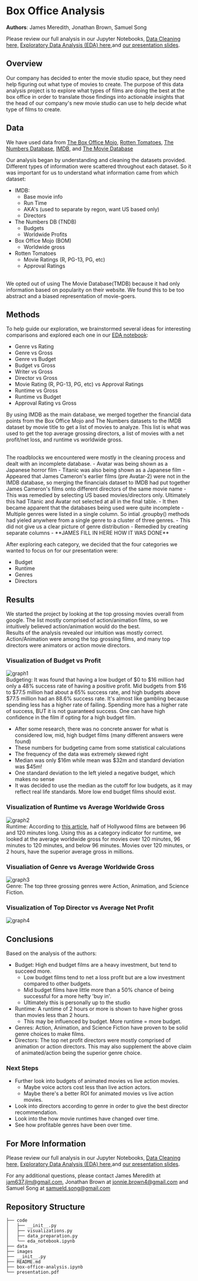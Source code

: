 # Box Office Analysis

**Authors**: James Meredith, Jonathan Brown, Samuel Song

Please review our full analysis in our Jupyter Notebooks, [Data Cleaning here,](./code/data_cleaning.ipynb) [Exploratory Data Analysis (EDA) here](./code/eda_notebook.ipynb),and [our presentation slides](./presentation.pdf).

## Overview

Our company has decided to enter the movie studio space, but they need help figuring out what type of movies to create. The purpose of this data analysis project is to explore what types of films are doing the best at the box office in order to translate those findings into actionable insights that the head of our company's new movie studio can use to help decide what type of films to create.

## Data

We have used data from [The Box Office Mojo](https://www.boxofficemojo.com), [Rotten Tomatoes](https://www.rottentomatoes.com), [The Numbers Database](https://www.the-numbers.com), [IMDB](https://www.imdb.com), and [The Movie Database](https://www.themoviedb.org)

Our analysis began by understanding and cleaning the datasets provided. Different types of information were scattered throughout each dataset. So it was important for us to understand what information came from which dataset:
- IMDB:
    - Base movie info
    - Run Time
    - AKA's (used to separate by regon, want US based only)
    - Directors
- The Numbers DB (TNDB)
    - Budgets
    - Worldwide Profits
- Box Office Mojo (BOM)
    - Worldwide gross
- Rotten Tomatoes
    - Movie Ratings (R, PG-13, PG, etc)
    - Approval Ratings
<br>
We opted out of using The Movie Database(TMDB) because it had only information based on popularity on their website. We found this to be too abstract and a biased representation of movie-goers. 
<br>

## Methods
To help guide our exploration, we brainstormed several ideas for interesting comparisons and explored each one in our [EDA notebook](./code/eda_notebook.ipynb):
* Genre vs Rating
* Genre vs Gross
* Genre vs Budget
* Budget vs Gross
* Writer vs Gross
* Director vs Gross
* Movie Rating (R, PG-13, PG, etc) vs Approval Ratings
* Runtime vs Gross
* Runtime vs Budget
* Approval Rating vs Gross

By using IMDB as the main database, we merged together the financial data points from the Box Office Mojo and The Numbers datasets to the IMDB dataset by movie title to get a list of movies to analyze. This list is what was used to get the top average grossing directors, a list of movies with a net profit/net loss, and runtime vs worldwide gross. 

<br>
The roadblocks we encountered were mostly in the cleaning process and dealt with an incomplete database. 
- Avatar was being shown as a Japanese horror film
- Titanic was also being shown as a Japanese film
    - Appeared that James Cameron's earlier films (pre Avatar-2) were not in the IMDB database, so merging the financials dataset to IMDB had put together James Cameron's films onto different directors of the same movie name
    - This was remedied by selecting US based movies/directors only. Ultimately this had Titanic and Avatar not selected at all in the final table. 
    - It then became apparent that the databases being used were quite incomplete
- Multiple genres were listed in a single column. So intial .groupby() methods had yieled anywhere from a single genre to a cluster of three genres.
    - This did not give us a clear picture of genre distribution
    - Remedied by creating separate columns
    - **JAMES FILL IN HERE HOW IT WAS DONE**

<br>

After exploring each category, we decided that the four categories we wanted to focus on for our presentation were:
- Budget
- Runtime
- Genres
- Directors

## Results

We started the project by looking at the top grossing movies overall from google. The list mostly comprised of action/animation films, so we intuitively believed action/animation would do the best.
<br>
Results of the analysis revealed our intuition was mostly correct. Action/Animation were among the top grossing films, and many top directors were animators or action movie directors. 

### Visualization of Budget vs Profit
![graph1](./images/budget_profit.jpg)
<br>
Budgeting: It was found that having a low budget of $0 to $16 million had only a 48% success rate of having a positive profit. Mid budgets from $16 to $77.5 million had about a 65% success rate, and high budgets above $77.5 million had an 88.6% success rate. It's almost like gambling because spending less has a higher rate of failing. Spending more has a higher rate of success, BUT it is not guaranteed success. One can have high confidence in the film if opting for a high budget film. 
- After some research, there was no concrete answer for what is considered low, mid, high budget films (many different answers were found)
- These numbers for budgeting came from some statistical calculations
- The frequency of the data was extremely skewed right
- Median was only $16m while mean was $32m and standard deviation was $45m!
- One standard deviation to the left yieled a negative budget, which makes no sense
- It was decided to use the median as the cutoff for low budgets, as it may reflect real life standards. More low end budget films should exist.

### Visualization of Runtime vs Average Worldwide Gross
![graph2](./images/runtime_gross.jpg)
<br>
Runtime: According to [this article,](https://stephenfollows.com/are-hollywood-movies-getting-longer/#:~:text=Length%20of%20Hollywood%20movies&text=Half%20of%20all%20Hollywood%20movies,shortest%20are%20animations%20and%20documentaries.) half of Hollywood films are between 96 and 120 minutes long. Using this as a category indicator for runtime, we looked at the average worldwide gross for movies over 120 minutes, 96 minutes to 120 minutes, and below 96 minutes. Movies over 120 minutes, or 2 hours, have the superior average gross in millions.

### Visualiation of Genre vs Average Worldwide Gross
![graph3](./images/budget_profit.jpg)
<br>
Genre: The top three grossing genres were Action, Animation, and Science Fiction.

### Visualization of Top Director vs Average Net Profit
![graph4](./images/director_profit.jpg)

## Conclusions

Based on the analysis of the authors:
- Budget: High end budget films are a heavy investment, but tend to succeed more.
    - Low budget films tend to net a loss profit but are a low investment compared to other budgets.
    - Mid budget films have little more than a 50% chance of being successful for a more hefty 'buy in'.
    - Ultimately this is personally up to the studio
- Runtime: A runtime of 2 hours or more is shown to have higher gross than movies less than 2 hours.
    - This may be influenced by budget. More runtime = more budget.
- Genres: Action, Animation, and Science Fiction have proven to be solid genre choices to make films.
- Directors: The top net profit directors were mostly comprised of animation or action directors. This may also supplement the above claim of animated/action being the superior genre choice.

### Next Steps

- Further look into budgets of animated movies vs live action movies.
    - Maybe voice actors cost less than live action actors.
    - Maybe there's a better ROI for animated movies vs live action movies.
- Look into directors according to genre in order to give the best director recommendation.
- Look into the how movie runtimes have changed over time.
- See how profitable genres have been over time.

## For More Information

Please review our full analysis in our Jupyter Notebooks, [Data Cleaning here,](./code/data_cleaning.ipynb) [Exploratory Data Analysis (EDA) here](./code/eda_notebook.ipynb),and [our presentation slides](./presentation.pdf).

For any additional questions, please contact James Meredith at jam637.jlm@gmail.com, Jonathan Brown at jonnie.brown4@gmail.com and Samuel Song at samueld.song@gmail.com

## Repository Structure

```
├── code
│   ├── __init__.py
│   ├── visualizations.py
│   ├── data_preparation.py
│   └── eda_notebook.ipynb
├── data
├── images
├── __init__.py
├── README.md
├── box-office-analysis.ipynb
└── presentation.pdf

```
